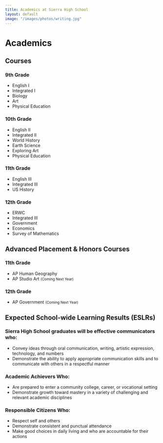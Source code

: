 ```yaml
---
title: Academics at Sierra High School
layout: default
image: "/images/photos/writing.jpg"
---
```


<div class="text" markdown="1">

# Academics

## Courses

### 9th Grade

* English I
* Integrated I
* Biology
* Art
* Physical Education

### 10th Grade

* English II
* Integrated II
* World History
* Earth Science
* Exploring Art
* Physical Education

### 11th Grade

* English III
* Integrated III
* US History

### 12th Grade

* ERWC
* Integrated III
* Government
* Economics
* Survey of Mathematics

## Advanced Placement & Honors Courses

### 11th Grade

* AP Human Geography
* AP Studio Art <small>(Coming Next Year)</small>

### 12th Grade

* AP Government <small>(Coming Next Year)</small>

## Expected School-wide Learning Results (ESLRs)

### Sierra High School graduates will be effective communicators who:

* Convey ideas through oral communication, writing, artistic expression, technology, and numbers
* Demonstrate the ability to apply appropriate communication skills and to communicate with others in a respectful manner

### Academic Achievers Who:

* Are prepared to enter a community college, career, or vocational setting
* Demonstrate growth toward mastery in a variety of challenging and relevant academic disciplines

### Responsible Citizens Who:

* Respect self and others
* Demonstrate consistent and punctual attendance
* Make good choices in daily living and who are accountable for their actions

<!--

## English

*   English I
*   English II
*   English III
*   Expository Reading and Writing (ERWC)
*   Novel and Writing

## Math

*   Integrated I
*   Integrated II
*   Integrated III
*   Survey of Mathematics

## Science

*   Biology
*   Earth Science

## Social Science

*   World History
*   US History
*   Government
*   Economics
*   AP Human Geography
*   AP Government <small>(Starting Fall 2017)</small>
*   Latino Studies

## Visual Arts

*   Art
*   Exploring Art
*   AP Studio Art <small>(Starting Fall 2017)</small>
*   Yearbook

## College & Career Preparation

*   Administration of Justice/Law
*   American Sign language (ASL)
*   Childhood Development

## Physical Education

*   Physical Education I
*   Physical Education II

## Electives

*   Leadership
*   Forensics
*   Early Childhood Development

-->

</div>
